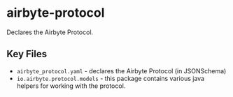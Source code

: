 # airbyte-protocol

Declares the Airbyte Protocol.

## Key Files
* `airbyte_protocol.yaml` - declares the Airbyte Protocol (in JSONSchema)
* `io.airbyte.protocol.models` - this package contains various java helpers for working with the protocol.
